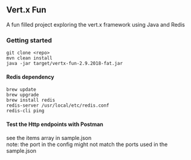 ## Vert.x Fun
A fun filled project exploring the vert.x framework using Java and Redis

### Getting started
```git clone <repo>```<br />
```mvn clean install```<br />
```java -jar target/vertx-fun-2.9.2018-fat.jar```

#### Redis dependency
```brew update```<br />
```brew upgrade```<br />
```brew install redis```<br />
```redis-server /usr/local/etc/redis.conf```<br />
```redis-cli ping```

#### Test the Http endpoints with Postman
see the items array in sample.json <br />
note: the port in the config might not match the ports used in the sample.json